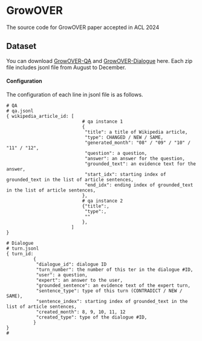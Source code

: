 # GrowOVER
The source code for GrowOVER paper accepted in ACL 2024

## Dataset
You can download [GrowOVER-QA](https://drive.google.com/uc?export=download&id=1IcpH71gL1_S9BDIthhvjqj8rKE7HCp1R) and [GrowOVER-Dialogue](https://drive.google.com/file/d/1vnGBRDKeD0O9gxGC1ZUvMi7ySgbhQtoq/view?usp=sharing) here. Each zip file includes jsonl file from August to December.

#### Configuration
The configuration of each line in jsonl file is as follows.
```
# QA
# qa.jsonl
{ wikipedia_article_id: [
                            # qa instance 1
                            {
                             "title": a title of Wikipedia article,
                             "type": CHANGED / NEW / SAME,
                             "generated_month": "08" / "09" / "10" / "11" / "12",
                             "question": a question, 
                             "answer": an answer for the question,
                             "grounded_text": an evidence text for the answer,
                             "start_idx": starting index of grounded_text in the list of article sentences,
                             "end_idx": ending index of grounded_text in the list of article sentences,
                            },
                            # qa instance 2
                            {"title":,
                             "type":,
                             ""
                            },
                        ]
}

# Dialogue
# turn.jsonl
{ turn_id: 
          {
           "dialogue_id": dialogue ID
           "turn_number": the number of this ter in the dialogue #ID,
           "user": a question,
           "expert": an answer to the user, 
           "grounded_sentence": an evidence text of the expert turn,
           "sentence_type": type of this turn (CONTRADICT / NEW / SAME),
           "sentence_index": starting index of grounded_text in the list of article sentences,
           "created_month": 8, 9, 10, 11, 12
           "created_type": type of the dialogue #ID,
          }
}           
# 
```
